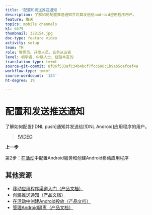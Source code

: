 ```yaml
---
title: '配置和发送推送通知 '
description: 了解如何配置推送通知并将其发送给android应用程序用户。
feature: 推送
topics: mobile channels
kt: 6579
thumbnail: 328154.jpg
doc-type: feature video
activity: setup
team: TM
role: 管理员、开发人员、业务从业者
level: 初学者、中级人士、经验丰富的
translation-type: tm+mt
source-git-commit: 8f06f533afc34b4bcf7fcc690c1b9ab5cafcef4a
workflow-type: tm+mt
source-wordcount: '124'
ht-degree: 1%

---
```



# 配置和发送推送通知

了解如何配置[!DNL push]通知并发送给[!DNL Android]应用程序的用户。

>[!VIDEO](https://video.tv.adobe.com/v/328154?quality=12)

**上一步**

第2步：[在活动](/help/tutorial-getting-started-with-push-notifications-for-android/configuring-an-android-service-in-campaign.md)中配置Android服务和创建Android移动应用程序

## 其他资源

* [移动应用程序渠道入门（产品文档）](https://experienceleague.adobe.com/docs/campaign-classic/using/sending-messages/sending-push-notifications/about-mobile-app-channel.html#about-mobile-app-channel)
* [创建推送通知（产品文档）](https://experienceleague.adobe.com/docs/campaign-classic/using/sending-messages/sending-push-notifications/creating-notifications.html#sending-messages)
* [在活动中创建Android投放（产品文档）](https://experienceleague.adobe.com/docs/campaign-classic/using/sending-messages/sending-push-notifications/configure-the-mobile-app/configuring-the-mobile-application-android.html#creating-android-delivery)
* [管理Android隔离（产品文档）](https://experienceleague.adobe.com/docs/campaign-classic/using/sending-messages/monitoring-deliveries/understanding-quarantine-management.html#android-quarantine)

